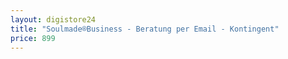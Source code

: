 ```yaml
---
layout: digistore24
title: "Soulmade®Business - Beratung per Email - Kontingent"
price: 899
---
```

